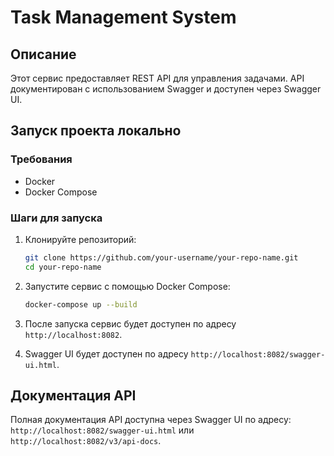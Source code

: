 # Task Management System
## Описание
Этот сервис предоставляет REST API для управления задачами. API документирован с использованием Swagger и доступен через Swagger UI.

## Запуск проекта локально
### Требования
- Docker
- Docker Compose

### Шаги для запуска
1. Клонируйте репозиторий:

    ```bash
    git clone https://github.com/your-username/your-repo-name.git
    cd your-repo-name
    ```

2. Запустите сервис с помощью Docker Compose:

    ```bash
    docker-compose up --build
    ```

3. После запуска сервис будет доступен по адресу `http://localhost:8082`.
4. Swagger UI будет доступен по адресу `http://localhost:8082/swagger-ui.html`.
## Документация API

Полная документация API доступна через Swagger UI по адресу: `http://localhost:8082/swagger-ui.html` или `http://localhost:8082/v3/api-docs`.
